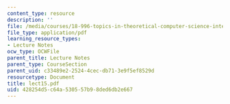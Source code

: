 ```yaml
---
content_type: resource
description: ''
file: /media/courses/18-996-topics-in-theoretical-computer-science-internet-research-problems-spring-2002/428254d5c64a530557b98ded6db2e667_lect15.pdf
file_type: application/pdf
learning_resource_types:
- Lecture Notes
ocw_type: OCWFile
parent_title: Lecture Notes
parent_type: CourseSection
parent_uid: c33489e2-2524-4cec-db71-3e9f5ef8529d
resourcetype: Document
title: lect15.pdf
uid: 428254d5-c64a-5305-57b9-8ded6db2e667
---
```

